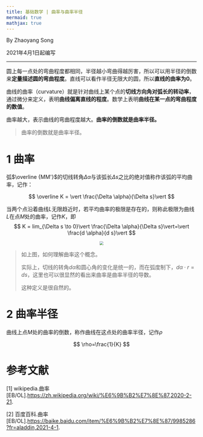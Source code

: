 ```yaml
---
title: 基础数学 | 曲率与曲率半径
mermaid: true
mathjax: true
---
```


By Zhaoyang Song

2021年4月1日起编写

---------------

圆上每一点处的弯曲程度都相同，半径越小弯曲得越厉害，所以可以用半径的倒数来**定量描述圆的弯曲程度**。直线可以看作半径无限大的圆，所以**直线的曲率为0**。

曲线的曲率（curvature）就是针对曲线上某个点的**切线方向角对弧长的转动率**，通过微分来定义，表明**曲线偏离直线的程度**。数学上表明**曲线在某一点的弯曲程度的数值**。

曲率越大，表示曲线的弯曲程度越大。**曲率的倒数就是曲率半径。**

> 曲率的倒数就是曲率半径。

# 1 曲率

弧$\overline {MM'}$的切线转角$\Delta \alpha$与该弧长$\Delta s$之比的绝对值称作该弧的平均曲率，记作：

$$
\overline K = \vert \frac{\Delta \alpha}{\Delta s}\vert
$$

当两个点沿着曲线$L$无限趋近时，若平均曲率的极限是存在的，则称此极限为曲线$L$在点$M$处的曲率，记作$K$，即
$$
K = lim_{\Delta s \to 0}\vert \frac{\Delta \alpha}{\Delta s}\vert=\vert \frac{d \alpha}{d s}\vert
$$

<div align=center>
<img src="{{ site.img }}/qiexian.PNG" style="zoom:60%;" />
</div>

> 如上图，如何理解曲率这个概念。
>
> 实际上，切线的转角$d\alpha$和圆心角的变化是统一的，而在弧度制下，$d\alpha·r=ds$，这里也可以很显然的看出来曲率是曲率半径的导数。
>
> 这种定义是很自然的。

# 2 曲率半径

曲线上点$M$处的曲率的倒数，称作曲线在这点处的曲率半径，记作$\rho$

$$
\rho=\frac{1}{K}
$$


# 参考文献

[1] wikipedia.曲率[EB/OL].https://zh.wikipedia.org/wiki/%E6%9B%B2%E7%8E%87,2020-2-21.

[2] 百度百科.曲率[EB/OL].https://baike.baidu.com/item/%E6%9B%B2%E7%8E%87/9985286?fr=aladdin,2021-4-1.